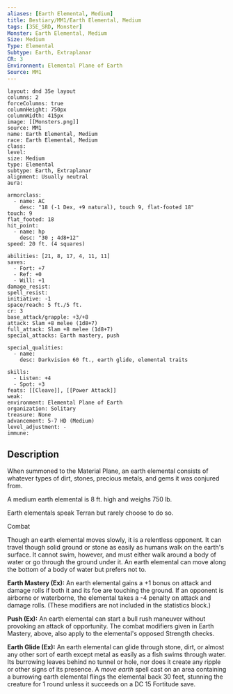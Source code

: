 ```yaml
---
aliases: [Earth Elemental, Medium]
title: Bestiary/MM1/Earth Elemental, Medium
tags: [35E_SRD, Monster]
Monster: Earth Elemental, Medium
Size: Medium
Type: Elemental
Subtype: Earth, Extraplanar
CR: 3
Environnent: Elemental Plane of Earth
Source: MM1
---
```


```statblock
layout: dnd 35e layout
columns: 2
forceColumns: true
columnHeight: 750px
columnWidth: 415px
image: [[Monsters.png]]
source: MM1
name: Earth Elemental, Medium
race: Earth Elemental, Medium
class: 
level: 
size: Medium
type: Elemental
subtype: Earth, Extraplanar
alignment: Usually neutral
aura: 

armorclass:
  - name: AC
    desc: "18 (-1 Dex, +9 natural), touch 9, flat-footed 18"
touch: 9
flat_footed: 18
hit_point:
  - name: hp
    desc: "30 ; 4d8+12"
speed: 20 ft. (4 squares)

abilities: [21, 8, 17, 4, 11, 11]
saves:
  - Fort: +7
  - Ref: +0
  - Will: +1
damage_resist: 
spell_resist: 
initiative: -1
space/reach: 5 ft./5 ft.
cr: 3
base_attack/grapple: +3/+8
attack: Slam +8 melee (1d8+7)
full_attack: Slam +8 melee (1d8+7)
special_attacks: Earth mastery, push

special_qualities:
  - name: 
    desc: Darkvision 60 ft., earth glide, elemental traits

skills:
  - Listen: +4
  - Spot: +3
feats: [[Cleave]], [[Power Attack]]
weak: 
environment: Elemental Plane of Earth
organization: Solitary
treasure: None
advancement: 5-7 HD (Medium)
level_adjustment: -
immune: 
```

## Description

<p>When summoned to the Material Plane, an earth elemental consists of whatever types of dirt, stones, precious metals, and gems it was conjured from.</p>
<p>A medium earth elemental is 8 ft. high and weighs 750 lb.</p>
<p>Earth elementals speak Terran but rarely choose to do so.</p>
<p>Combat</p>
<p>Though an earth elemental moves slowly, it is a relentless opponent. It can travel though solid ground or stone as easily as humans walk on the earth's surface. It cannot swim, however, and must either walk around a body of water or go through the ground under it. An earth elemental can move along the bottom of a body of water but prefers not to.</p>
<p>
            <b>Earth Mastery (Ex):</b> An earth elemental gains a +1 bonus on attack and damage rolls if both it and its foe are touching the ground. If an opponent is airborne or waterborne, the elemental takes a -4 penalty on attack and damage rolls. (These modifiers are not included in the statistics block.)</p>
<p>
            <b>Push (Ex):</b> An earth elemental can start a bull rush maneuver without provoking an attack of opportunity. The combat modifiers given in Earth Mastery, above, also apply to the elemental's opposed Strength checks.</p>
<p>
            <b>Earth Glide (Ex):</b> An earth elemental can glide through stone, dirt, or almost any other sort of earth except metal as easily as a fish swims through water. Its burrowing leaves behind no tunnel or hole, nor does it create any ripple or other signs of its presence. A <i>move earth</i> spell cast on an area containing a burrowing earth elemental flings the elemental back 30 feet, stunning the creature for 1 round unless it succeeds on a DC 15 Fortitude save.</p>